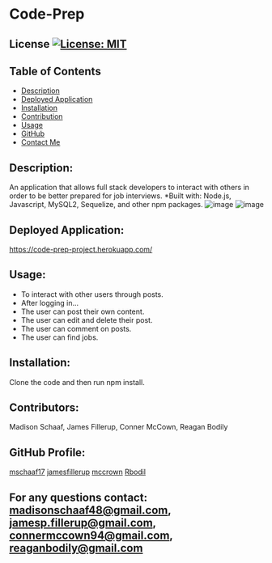 # Code-Prep
## License [![License: MIT](https://img.shields.io/badge/License-MIT-yellow.svg)](https://opensource.org/licenses/MIT)
## Table of Contents
* [Description](#description)
* [Deployed Application](#deployed-application)
* [Installation](#installation)
* [Contribution](#contribution)
* [Usage](#usage)
* [GitHub](#github-profile)
* [Contact Me](#for-any-questions-contact)

## Description:
An application that allows full stack developers to interact with others in order to be better prepared for job interviews. 
*Built with: Node.js, Javascript, MySQL2, Sequelize, and other npm packages.
![image](https://user-images.githubusercontent.com/97362296/167168343-d4006238-013b-4582-bb22-841202a06751.png)
![image](https://user-images.githubusercontent.com/97362296/167168416-2bb243a0-9c41-47c4-9efb-e2ffb6ede745.png)




## Deployed Application:
https://code-prep-project.herokuapp.com/


## Usage:
* To interact with other users through posts. 
* After logging in...
* The user can post their own content. 
* The user can edit and delete their post.
* The user can comment on posts.
* The user can find jobs.

## Installation:
Clone the code and then run npm install. 

## Contributors:
Madison Schaaf, James Fillerup, Conner McCown, Reagan Bodily


## GitHub Profile:
[mschaaf17](https://github.com/mschaaf17)
[jamesfillerup](https://github.com/jamesfillerup)
[mccrown](https://github.com/mccrown)
[Rbodil](https://github.com/Rbodil)

## For any questions contact: madisonschaaf48@gmail.com, jamesp.fillerup@gmail.com, connermccown94@gmail.com, reaganbodily@gmail.com
